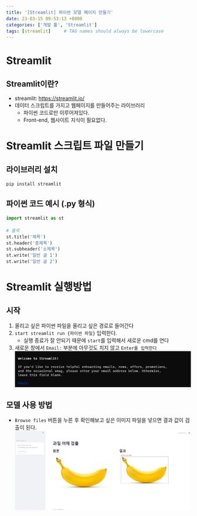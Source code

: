 ```yaml
---
title: '[Streamlit] 파이썬 모델 페이지 만들기'
date: 23-03-15 09:53:13 +0800
categories: ['개발 툴', 'Streamlit']
tags: [streamlit]     # TAG names should always be lowercase
---
```


# Streamlit
## Streamlit이란?
- streamlit: <https://streamlit.io/>
- 데이터 스크립트를 가지고 웹페이지를 만들어주는 라이브러리
    - 파이썬 코드로만 이루어져있다.
    - Front-end, 웹사이트 지식이 필요없다.

# Streamlit 스크립트 파일 만들기
## 라이브러리 설치
```
pip install streamlit
```

## 파이썬 코드 예시 (.py 형식)

```python
import streamlit as st

# 출력
st.title('제목')
st.header('중제목')
st.subheader('소제목')
st.write('일반 글 1')
st.write('일반 글 2')
```


# Streamlit 실행방법

## 시작
1. 올리고 싶은 파이썬 파일을 올리고 싶은 경로로 들어간다
2. `start streamlit run {파이썬 파일}` 입력한다.
    - 실행 종료가 잘 안되기 때문에 `start`를 입력해서 새로운 cmd를 연다
3. 새로운 창에서 `Email:` 부분에 아무것도 치지 않고 `Enter를 입력한다`
![Alt text](../../assets/img/streamlit/01.png)

## 모델 사용 방법
- `Browse files` 버튼을 누른 후 확인해보고 싶은 이미지 파일을 넣으면 결과 값이 검출이 된다.
![Alt text](../../assets/img/streamlit/02.png)